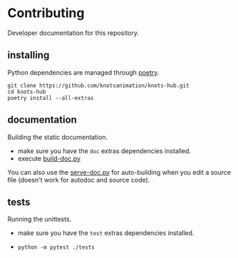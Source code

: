 # Contributing

Developer documentation for this repository.

## installing

Python dependencies are managed through [poetry](https://python-poetry.org/).

```shell
git clone https://github.com/knotsanimation/knots-hub.git
cd knots-hub
poetry install --all-extras
```

## documentation

Building the static documentation.

- make sure you have the `doc` extras dependencies installed.
- execute [build-doc.py](doc/build-doc.py)

You can also use the [serve-doc.py](doc/serve-doc.py) for auto-building when
you edit a source file (doesn't work for autodoc and source code).

## tests

Running the unittests.

- make sure you have the `test` extras dependencies installed.
- ```shell
  python -m pytest ./tests  
  ```
